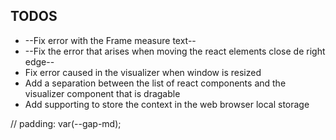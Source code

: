 

## TODOS

- --Fix error with the Frame measure text--
- --Fix the error that arises when moving the react elements close de right edge--
- Fix error caused in the visualizer when window is resized
- Add a separation between the list of react components and the visualizer component that is dragable
- Add supporting to store the context in the web browser local storage

//   padding: var(--gap-md);
